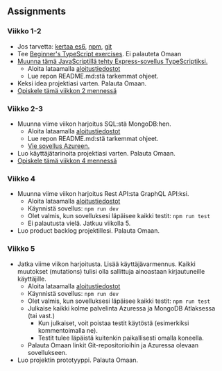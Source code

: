 ## Assignments
### Viikko 1-2
- Jos tarvetta: [kertaa es6](week1/JS.md), [npm](https://www.youtube.com/watch?v=2V1UUhBJ62Y), [git](https://www.youtube.com/watch?v=RGOj5yH7evk)
- Tee [Beginner's TypeScript exercises](https://www.totaltypescript.com/tutorials/beginners-typescript). Ei palauteta Omaan
- [Muunna tämä JavaScriptillä tehty Express-sovellus TypeScriptiksi.](https://github.com/ilkkamtk/wop-assignments/tree/main/week2)
   - Aloita lataamalla [aloitustiedostot](https://github.com/ilkkamtk/SSSF-week1-starter)
   - Lue repon README.md:stä tarkemmat ohjeet.
- Keksi idea projektiasi varten. Palauta Omaan.
- [Opiskele tämä viikkon 2 mennessä](week2/nosql-mongodb-mongoose.md#study-before-the-classes)


### Viikko 2-3
- Muunna viime viikon harjoitus SQL:stä MongoDB:hen.
    - Aloita lataamalla [aloitustiedostot](https://github.com/ilkkamtk/SSSF-week2-starter)
    - Lue repon README.md:stä tarkemmat ohjeet.
    - [Vie sovellus Azureen.](week2/deploy_on_azure.md)
- Luo käyttäjätarinoita projektiasi varten. Palauta Omaan.
- [Opiskele tämä viikkon 4 mennessä](week3/graphql.md#study-before-the-classes)


### Viikko 4
- Muunna viime viikon harjoitus Rest API:sta GraphQL API:ksi.
  - Aloita lataamalla [aloitustiedostot](https://github.com/ilkkamtk/SSSF-week3-starter)
  - Käynnistä sovellus: `npm run dev`
  - Olet valmis, kun sovelluksesi läpäisee kaikki testit: `npm run test`
  - Ei palautusta vielä. Jatkuu viikolla 5.
- Luo product backlog projektillesi. Palauta Omaan.

### Viikko 5
- Jatka viime viikon harjoitusta. Lisää käyttäjävarmennus. Kaikki muutokset (mutations) tulisi olla sallittuja ainoastaan kirjautuneille käyttäjille.
  - Aloita lataamalla [aloitustiedostot](https://github.com/ilkkamtk/SSSF-week4-5-starter)
  - Käynnistä sovellus: `npm run dev`
  - Olet valmis, kun sovelluksesi läpäisee kaikki testit: `npm run test`
  - Julkaise kaikki kolme palvelinta Azuressa ja MongoDB Atlaksessa (tai vast.)
    - Kun julkaiset, voit poistaa testit käytöstä (esimerkiksi kommentoimalla ne).
    - Testit tulee läpäistä kuitenkin paikallisesti omalla koneella.
  - Palauta Omaan linkit Git-repositorioihin ja Azuressa olevaan sovellukseen.
- Luo projektin prototyyppi. Palauta Omaan.
